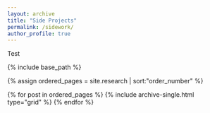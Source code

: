 ```yaml
---
layout: archive
title: "Side Projects"
permalink: /sidework/
author_profile: true
---
```


Test

<nbsp>

{% include base_path %}

{% assign ordered_pages = site.research | sort:"order_number" %}

{% for post in ordered_pages %}
  {% include archive-single.html type="grid" %}
{% endfor %}
